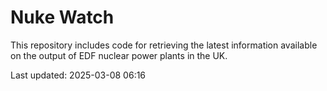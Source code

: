 # Nuke Watch

This repository includes code for retrieving the latest information available on the output of EDF nuclear power plants in the UK.

Last updated: 2025-03-08 06:16